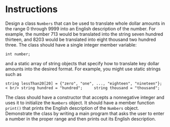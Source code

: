 # Instructions  

Design a class `Numbers` that can be used to translate whole dollar amounts in the range 0 through 9999 into an English description of the number. For example, the number 713 would be translated into the string seven hundred thirteen, and 8203 would be translated into eight thousand two hundred three. The class should have a single integer member variable:

`int number;`

and a static array of string objects that specify how to translate key dollar amounts into the desired format. For example, you might use static strings such as

`string lessThan20[20] = {"zero", "one", ..., "eighteen", "nineteen"}; < br/>
string hundred = "hundred";    
string thousand = "thousand";`

The class should have a constructor that accepts a nonnegative integer and uses it to initialize the `Numbers` object. It should have a member function `print()` that prints the English description of the `Numbers` object. Demonstrate the class by writing a main program that asks the user to enter a number in the proper range and then prints out its English description.
